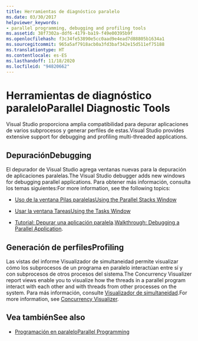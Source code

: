```yaml
---
title: Herramientas de diagnóstico paralelo
ms.date: 03/30/2017
helpviewer_keywords:
- parallel programming, debugging and profiling tools
ms.assetid: 38f7302a-ddf6-4179-ba19-f49e00395b9f
ms.openlocfilehash: f3c34fe53890e5cc0aad9e4ead7d88805b1634a1
ms.sourcegitcommit: 965a5af7918acb0a3fd3baf342e15d511ef75188
ms.translationtype: HT
ms.contentlocale: es-ES
ms.lasthandoff: 11/18/2020
ms.locfileid: "94820662"
---
```

# <a name="parallel-diagnostic-tools"></a><span data-ttu-id="577c0-102">Herramientas de diagnóstico paralelo</span><span class="sxs-lookup"><span data-stu-id="577c0-102">Parallel Diagnostic Tools</span></span>
<span data-ttu-id="577c0-103">Visual Studio proporciona amplia compatibilidad para depurar aplicaciones de varios subprocesos y generar perfiles de estas.</span><span class="sxs-lookup"><span data-stu-id="577c0-103">Visual Studio provides extensive support for debugging and profiling multi-threaded applications.</span></span>  
  
## <a name="debugging"></a><span data-ttu-id="577c0-104">Depuración</span><span class="sxs-lookup"><span data-stu-id="577c0-104">Debugging</span></span>  
 <span data-ttu-id="577c0-105">El depurador de Visual Studio agrega ventanas nuevas para la depuración de aplicaciones paralelas.</span><span class="sxs-lookup"><span data-stu-id="577c0-105">The Visual Studio debugger adds new windows for debugging parallel applications.</span></span> <span data-ttu-id="577c0-106">Para obtener más información, consulta los temas siguientes:</span><span class="sxs-lookup"><span data-stu-id="577c0-106">For more information, see the following topics:</span></span>  
  
- [<span data-ttu-id="577c0-107">Uso de la ventana Pilas paralelas</span><span class="sxs-lookup"><span data-stu-id="577c0-107">Using the Parallel Stacks Window</span></span>](/visualstudio/debugger/using-the-parallel-stacks-window)  
  
- [<span data-ttu-id="577c0-108">Usar la ventana Tareas</span><span class="sxs-lookup"><span data-stu-id="577c0-108">Using the Tasks Window</span></span>](/visualstudio/debugger/using-the-tasks-window)  
  
- <span data-ttu-id="577c0-109">[Tutorial: Depurar una aplicación paralela](/visualstudio/debugger/walkthrough-debugging-a-parallel-application).</span><span class="sxs-lookup"><span data-stu-id="577c0-109">[Walkthrough: Debugging a Parallel Application](/visualstudio/debugger/walkthrough-debugging-a-parallel-application).</span></span>  
  
## <a name="profiling"></a><span data-ttu-id="577c0-110">Generación de perfiles</span><span class="sxs-lookup"><span data-stu-id="577c0-110">Profiling</span></span>  
 <span data-ttu-id="577c0-111">Las vistas del informe Visualizador de simultaneidad permite visualizar cómo los subprocesos de un programa en paralelo interactúan entre sí y con subprocesos de otros procesos del sistema.</span><span class="sxs-lookup"><span data-stu-id="577c0-111">The Concurrency Visualizer report views enable you to visualize how the threads in a parallel program interact with each other and with threads from other processes on the system.</span></span> <span data-ttu-id="577c0-112">Para más información, consulte [Visualizador de simultaneidad](/visualstudio/profiling/concurrency-visualizer).</span><span class="sxs-lookup"><span data-stu-id="577c0-112">For more information, see [Concurrency Visualizer](/visualstudio/profiling/concurrency-visualizer).</span></span>  
  
## <a name="see-also"></a><span data-ttu-id="577c0-113">Vea también</span><span class="sxs-lookup"><span data-stu-id="577c0-113">See also</span></span>

- [<span data-ttu-id="577c0-114">Programación en paralelo</span><span class="sxs-lookup"><span data-stu-id="577c0-114">Parallel Programming</span></span>](index.md)
